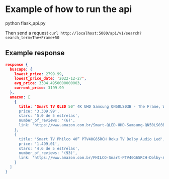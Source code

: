 # Example of how to run the api
python flask_api.py  

Then send a request `curl http://localhost:5000/api/v1/search?search_term=The+Frame+50`

## Example response
```json
response {
  buscape: {
    lowest_price: 2799.99,
    lowest_price_date: '2022-12-27',
    avg_price: 3384.4950000000003,
    current_price: 3199.99
  },
  amazon: [
    {
      title: 'Smart TV QLED 50" 4K UHD Samsung QN50LS03B - The Frame, Wifi',
      price: '3.309,99',
      stars: '5,0 de 5 estrelas',
      number_of_reviews: '(6)',
      link: 'https://www.amazon.com.br/Smart-QLED-UHD-Samsung-QN50LS03B/dp/B0B4V7CCW3/ref=sr_1_1?keywords=The+Frame+50&qid=1675181977&sr=8-1&ufe=app_do%3Aamzn1.fos.25548f35-0de7-44b3-b28e-0f56f3f96147'
    },
    {
      title: 'Smart TV Philco 40” PTV40G65RCH Roku TV Dolby Audio Led',
      price: '1.499,01',
      stars: '4,6 de 5 estrelas',
      number_of_reviews: '(93)',
      link: 'https://www.amazon.com.br/PHILCO-Smart-PTV40G65RCH-Dolby-Audio/dp/B09X1X15F2/ref=sr_1_2?keywords=The+Frame+50&qid=1675181977&sr=8-2&ufe=app_do%3Aamzn1.fos.25548f35-0de7-44b3-b28e-0f56f3f96147'
    }
  ]
}
```